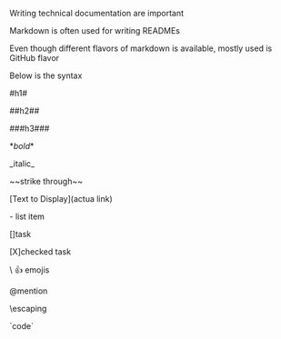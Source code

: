 

Writing technical documentation are important

Markdown is often used for writing READMEs

Even though different flavors of markdown is available, mostly used is GitHub flavor

Below is the syntax

\#h1#

\##h2##

\###h3###

\**bold**

\_italic_

\~~strike through~~

\[Text to Display](actua link)

\- list item

\[]task

\[X]checked task

\ :+1: emojis

\@mention

\escaping

\`code`

